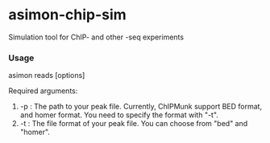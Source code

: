 # asimon-chip-sim
Simulation tool for ChIP- and other -seq experiments


### Usage
asimon reads [options]

Required arguments:
1. -p <peaks>:
    The path to your peak file.
    Currently, ChIPMunk support BED format, and homer format. You need to specify the format with "-t".
2. -t <str>:
    The file format of your peak file.
    You can choose from "bed" and "homer".

